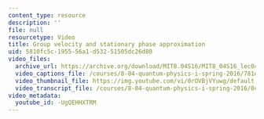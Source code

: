 ```yaml
---
content_type: resource
description: ''
file: null
resourcetype: Video
title: Group velocity and stationary phase approximation
uid: 5810fc5c-1955-56a1-d532-51505dc26d80
video_files:
  archive_url: https://archive.org/download/MIT8.04S16/MIT8_04S16_lec04_s4_300k.mp4
  video_captions_file: /courses/8-04-quantum-physics-i-spring-2016/781d3fb38af251b2ae7ec4758c3aee6e_-UgQEHHXTRM.vtt
  video_thumbnail_file: https://img.youtube.com/vi/0rOVBjVYuwg/default.jpg
  video_transcript_file: /courses/8-04-quantum-physics-i-spring-2016/0ca7bbddb1086e11ac737afcc7681df6_-UgQEHHXTRM.pdf
video_metadata:
  youtube_id: -UgQEHHXTRM
---
```

